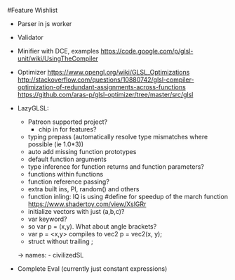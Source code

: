 #Feature Wishlist

- Parser in js worker
- Validator
- Minifier with DCE,
	examples https://code.google.com/p/glsl-unit/wiki/UsingTheCompiler
- Optimizer
	https://www.opengl.org/wiki/GLSL_Optimizations
	http://stackoverflow.com/questions/10880742/glsl-compiler-optimization-of-redundant-assignments-across-functions
	https://github.com/aras-p/glsl-optimizer/tree/master/src/glsl
- LazyGLSL:
    - Patreon supported project?
        - chip in for features?
	- typing prepass (automatically resolve type mismatches where possible (ie 1.0*3))
	- auto add missing function prototypes
    - default function arguments
    - type inference for function returns and function parameters?
    - functions within functions
    - function reference passing?
    - extra built ins, PI, random() and others
    - function inling: IQ is using #define for speedup of the march function https://www.shadertoy.com/view/XslGRr
    - initialize vectors with just (a,b,c)?
    - var keyword?
    - so var p = (x,y). What about angle brackets?
    - var p = <x,y> compiles to vec2 p = vec2(x, y);
    - struct without trailing ;

    -> names: 
        - civilizedSL
- Complete Eval (currently just constant expressions)